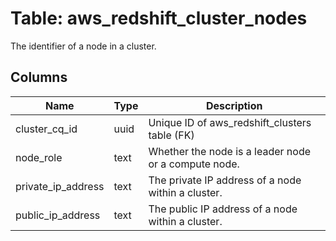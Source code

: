 
# Table: aws_redshift_cluster_nodes
The identifier of a node in a cluster.
## Columns
| Name        | Type           | Description  |
| ------------- | ------------- | -----  |
|cluster_cq_id|uuid|Unique ID of aws_redshift_clusters table (FK)|
|node_role|text|Whether the node is a leader node or a compute node.|
|private_ip_address|text|The private IP address of a node within a cluster.|
|public_ip_address|text|The public IP address of a node within a cluster.|
